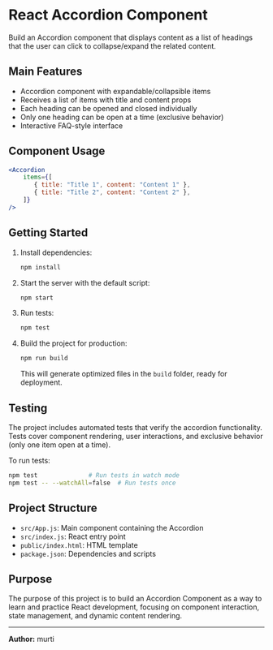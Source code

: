 # React Accordion Component

Build an Accordion component that displays content as a list of headings that the user can click to collapse/expand the related content.

## Main Features

- Accordion component with expandable/collapsible items
- Receives a list of items with title and content props
- Each heading can be opened and closed individually
- Only one heading can be open at a time (exclusive behavior)
- Interactive FAQ-style interface

## Component Usage

```jsx
<Accordion
    items={[
       { title: "Title 1", content: "Content 1" },
       { title: "Title 2", content: "Content 2" },
    ]}
/>
```

## Getting Started

1. Install dependencies:
   ```sh
   npm install
   ```

2. Start the server with the default script:
   ```sh
   npm start
   ```

3. Run tests:
   ```sh
   npm test
   ```

4. Build the project for production:
   ```sh
   npm run build
   ```
   This will generate optimized files in the `build` folder, ready for deployment.

## Testing

The project includes automated tests that verify the accordion functionality. Tests cover component rendering, user interactions, and exclusive behavior (only one item open at a time).

To run tests:
```sh
npm test              # Run tests in watch mode
npm test -- --watchAll=false  # Run tests once
```

## Project Structure

- `src/App.js`: Main component containing the Accordion
- `src/index.js`: React entry point
- `public/index.html`: HTML template
- `package.json`: Dependencies and scripts

## Purpose

The purpose of this project is to build an Accordion Component as a way to learn and practice React development, focusing on component interaction, state management, and dynamic content rendering.

---

**Author:** murti